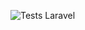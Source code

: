 ![Tests Laravel](https://github.com/StevenM41/brief_testunit/actions/workflows/laravel-test.yml/badge.svg)
